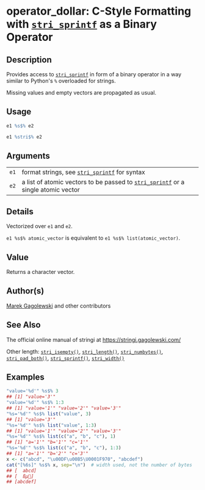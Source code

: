 # operator\_dollar: C-Style Formatting with [`stri_sprintf`](stri_sprintf.md) as a Binary Operator

## Description

Provides access to [`stri_sprintf`](stri_sprintf.md) in form of a binary operator in a way similar to Python\'s `%` overloaded for strings.

Missing values and empty vectors are propagated as usual.

## Usage

```r
e1 %s$% e2

e1 %stri$% e2
```

## Arguments

|      |                                                                                                      |
|------|------------------------------------------------------------------------------------------------------|
| `e1` | format strings, see [`stri_sprintf`](stri_sprintf.md) for syntax                                     |
| `e2` | a list of atomic vectors to be passed to [`stri_sprintf`](stri_sprintf.md) or a single atomic vector |

## Details

Vectorized over `e1` and `e2`.

`e1 %s$% atomic_vector` is equivalent to `e1 %s$% list(atomic_vector)`.

## Value

Returns a character vector.

## Author(s)

[Marek Gagolewski](https://www.gagolewski.com/) and other contributors

## See Also

The official online manual of <span class="pkg">stringi</span> at <https://stringi.gagolewski.com/>

Other length: [`stri_isempty()`](stri_isempty.md), [`stri_length()`](stri_length.md), [`stri_numbytes()`](stri_numbytes.md), [`stri_pad_both()`](stri_pad.md), [`stri_sprintf()`](stri_sprintf.md), [`stri_width()`](stri_width.md)

## Examples




```r
"value='%d'" %s$% 3
## [1] "value='3'"
"value='%d'" %s$% 1:3
## [1] "value='1'" "value='2'" "value='3'"
"%s='%d'" %s$% list("value", 3)
## [1] "value='3'"
"%s='%d'" %s$% list("value", 1:3)
## [1] "value='1'" "value='2'" "value='3'"
"%s='%d'" %s$% list(c("a", "b", "c"), 1)
## [1] "a='1'" "b='1'" "c='1'"
"%s='%d'" %s$% list(c("a", "b", "c"), 1:3)
## [1] "a='1'" "b='2'" "c='3'"
x <- c("abcd", "\u00DF\u00B5\U0001F970", "abcdef")
cat("[%6s]" %s$% x, sep="\n")  # width used, not the number of bytes
## [  abcd]
## [  ßµ🥰]
## [abcdef]
```
